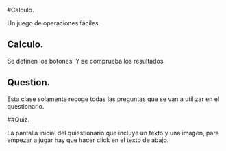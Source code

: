 #Calculo.

Un juego de operaciones fáciles.

## Calculo.

Se definen los botones.
Y se comprueba los resultados.



## Question.

Esta clase solamente recoge todas las preguntas que se van a utilizar en el questionario.


##Quiz.

La pantalla inicial del quiestionario que incluye un texto y una imagen, para empezar a jugar hay que hacer click en el texto de abajo.
